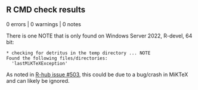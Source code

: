 ## R CMD check results

0 errors | 0 warnings | 0 notes


There is one NOTE that is only found on Windows Server 2022, R-devel, 64 bit:
```
* checking for detritus in the temp directory ... NOTE
Found the following files/directories:
  'lastMiKTeXException'
```

As noted in [R-hub issue #503](https://github.com/r-hub/rhub/issues/503), this could be due to a bug/crash in MiKTeX and can likely be ignored.
